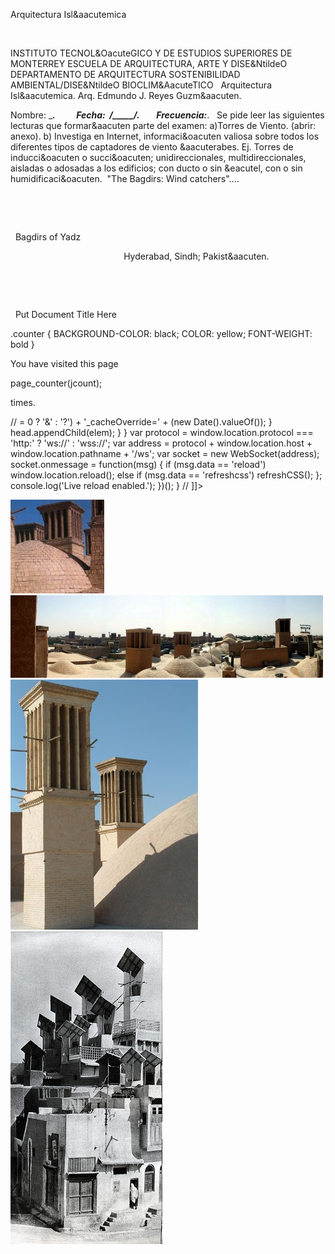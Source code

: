 

Arquitectura 
 Isl&aacutemica




 







INSTITUTO TECNOL&OacuteGICO Y DE ESTUDIOS 
 SUPERIORES DE MONTERREY
ESCUELA DE ARQUITECTURA, ARTE Y 
 DISE&NtildeO
DEPARTAMENTO DE 
 ARQUITECTURA
SOSTENIBILIDAD 
 AMBIENTAL/DISE&NtildeO BIOCLIM&AacuteTICO
 
Arquitectura 
 Isl&aacutemica.
Arq. Edmundo J. Reyes 
 Guzm&aacuten.

Nombre: _________________________.          Fecha:  ____/_____/_______.      
   Frecuencia:_____________________.
 
Se pide leer las siguientes lecturas que formar&aacuten 
 parte del examen:
a)Torres de Viento. (abrir: 
 anexo).
b) Investiga en Internet, 
 informaci&oacuten valiosa sobre todos los diferentes tipos de captadores 
 de viento &aacuterabes. Ej. Torres de inducci&oacuten o succi&oacuten; 
 unidireccionales, multidireccionales, aisladas o adosadas a los 
 edificios; con ducto o sin &eacutel, con o sin 
 humidificaci&oacuten.
 "The Bagdirs: Wind 
 catchers"....





 

 







  Bagdirs of Yadz










                                              
 Hyderabad, Sindh; Pakist&aacuten.  
 

 

 

 
Put Document Title Here

.counter {
 BACKGROUND-COLOR: black; COLOR: yellow; FONT-WEIGHT: bold
}




You have visited this page

page_counter(jcount);

 times. 

// <![CDATA[ <-- For SVG support
if ('WebSocket' in window) {
(function() {
function refreshCSS() {
var sheets = [].slice.call(document.getElementsByTagName("link"));
var head = document.getElementsByTagName("head")[0];
for (var i = 0; i < sheets.length; ++i) {
var elem = sheets[i];
head.removeChild(elem);
var rel = elem.rel;
if (elem.href && typeof rel != "string" || rel.length == 0 || rel.toLowerCase() == "stylesheet") {
var url = elem.href.replace(/(&|\?)_cacheOverride=\d+/, '');
elem.href = url + (url.indexOf('?') >= 0 ? '&' : '?') + '_cacheOverride=' + (new Date().valueOf());
}
head.appendChild(elem);
}
}
var protocol = window.location.protocol === 'http:' ? 'ws://' : 'wss://';
var address = protocol + window.location.host + window.location.pathname + '/ws';
var socket = new WebSocket(address);
socket.onmessage = function(msg) {
if (msg.data == 'reload') window.location.reload();
else if (msg.data == 'refreshcss') refreshCSS();
};
console.log('Live reload enabled.');
})();
}
// ]]>


<div class="mdl-grid">
<div class="mdl-cell mdl-cell--6-col mdl-typography--text-center">
<img src='./content/1/M1.1.11/bagdirs.9.jpg'>
</div>
<div class="mdl-cell mdl-cell--6-col mdl-typography--text-center">
<img src='./content/1/M1.1.11/Bagdirs_of_Yadz.2.jpg'>
</div>
<div class="mdl-cell mdl-cell--6-col mdl-typography--text-center">
<img src='./content/1/M1.1.11/Bagdirs_10.jpg'>
</div>
<div class="mdl-cell mdl-cell--6-col mdl-typography--text-center">
<img src='./content/1/M1.1.11/Hyderabad.gif'>
</div>
</div>